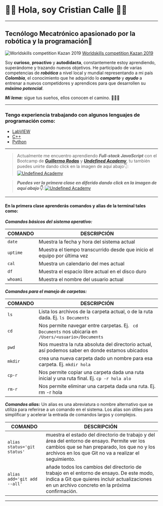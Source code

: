 # 🐱‍👤 **Hola, soy Cristian Calle** 🐱‍👤

***

## Tecnólogo Mecatrónico apasionado por la robótica y la programación🤖 

![Worldskills competition Kazan 2019](https://live.staticflickr.com/65535/48606207021_a49d5b1d06_b.jpg)
[Worldskills competition Kazan 2019](https://www.flickr.com/photos/worldskills/albums/72157710345780291/page1)

Soy **curioso**, **proactivo** y **autodidacta**, constantemente estoy aprendiendo, superándome y trazando nuevos objetivos. He participado de varias competencias de ***robótica*** a nivel local y mundial representando a mi país ***Colombia***, el conocimiento que he adquirido lo ***comparto*** y ***ayudo*** a entrenar a nuevos competidores y aprendices para que desarrollen su ***máximo potencial***. 

***Mi lema:*** sigue tus sueños, ellos conocen el camino. 💎💎💎

***

### Tengo experiencia trabajando con algunos lenguajes de programación como: 

- [LabVIEW](https://www.ni.com/es-co/shop/labview.html)
- [C++](https://cplusplus.com/)
- [Python](https://www.python.org/)

***

> Actualmente me encuentro aprendiendo ***Full-stack JavaScript*** con el Bootcamp de ***[Guillermo Rodas](https://guillermorodas.com/)*** y ***[Undefined Academy](https://undefined.academy/)***, tu también puedes unirte dando click en la imagen de aquí abajo👇:
> [![Undefined Academy](https://undefined.academy/assets/images/image02.jpg?v=026ad079)](https://undefined.academy/)

> ***Puedes ver la primera clase en diferido dando click en la imagen de aquí abajo👇***: 
[![Undefined
Academy](https://i.ytimg.com/vi/OTtChTyNNC4/hqdefault.jpg?sqp=-oaymwEbCKgBEF5IVfKriqkDDggBFQAAiEIYAXABwAEG&rs=AOn4CLDUTwCZg8TLWEZR9_ZrFHEylITNdg)](https://www.youtube.com/watch?v=OTtChTyNNC4&list=PLKBvDYynKmlW1GrqNnwjdgoGP6PlYkxrh&index=3)

***

#### En la primera clase aprenderás comandos y alias de la terminal tales como: 

***Comandos básicos del sistema operativo:***

| COMANDO                 | DESCRIPCIÓN                                                               |
| ----------------------- | ------------------------------------------------------------------------- |
| ```date```              | Muestra la fecha y hora del sistema actual                                |
| ```uptime```            | Muestra el tiempo transcurrido desde que inicio el equipo por última vez  |
| ```cal```               | Muestra un calendario del mes actual                                      |
| ```df```                | Muestra el espacio libre actual en el disco duro                          |
| ```whoami```            | Muestra el nombre del usuario actual                                      |


***Comandos para el manejo de carpetas:***

| COMANDO           | DESCRIPCIÓN                                                                                                 |
| ----------------- | ----------------------------------------------------------------------------------------------------------- |
| ```ls```          | Lista los archivos de la carpeta actual, o de la ruta dada. Ej. ```ls Documents```                          |
| ```cd```          | Nos permite navegar entre carpetas. Ej. ``` cd Documents``` nos ubicaria en ```/Users/<usuario>/Documents```|
| ```pwd```         | Nos muestra la ruta absoluta del directorio actual, así podemos saber en donde estamos ubicados             |
| ```mkdir```       | crea una nueva carpeta dado un nombre para esa carpeta. Ej. ```mkdir hola```                                |
| ```cp-r```        |Nos permite copiar una carpeta dada una ruta inicial y una ruta final. Ej. ```cp -r hola alo```              |
| ```rm-r```        | Nos permite eliminar una carpeta dada una ruta. Ej. rm -r hola                                              |

***Comandos alias:***
Un alias es una abreviatura o nombre alternativo que se utiliza para referirse a un comando en el
sistema. Los alias son útiles para simplificar y acelerar la entrada de comandos largos y complejos.

| COMANDO                         | DESCRIPCIÓN                                                                        |
| ------------------------------- | ---------------------------------------------------------------------------------- |
| ```alias status='git status'``` | muestra el estado del directorio de trabajo y del área del entorno de ensayo. Permite ver los cambios que se han preparado, los que no y los archivos en los que Git no va a realizar el seguimiento. |
| ```alias add='git add --all'``` | añade todos los cambios del directorio de trabajo en el entorno de ensayo. De este modo, indica a Git que quieres incluir actualizaciones en un archivo concreto en la próxima confirmación.|    


***
